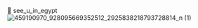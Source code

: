 🚀 see_u_in_egypt
![459190970_928095669352512_2925838218793728814_n (1)](https://github.com/user-attachments/assets/d7c573c1-8437-4b23-b2d2-0b0d26f473dc)
